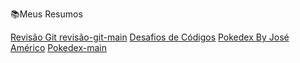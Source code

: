 📚Meus Resumos

[Revisão Git revisão-git-main](https://github.com/joseamerico-git/BootCamp/tree/main/revisao-git-main)
[Desafios de Códigos](https://github.com/joseamerico-git/BootCamp/tree/main/desafios-logica-pensamento-computacional-main/desafios-logica-pensamento-computacional-main)
[Pokedex By José Américo](https://github.com/joseamerico-git/BootCamp/tree/main/js-developer-pokedex-joseamerico-git)
[Pokedex-main](https://github.com/joseamerico-git/BootCamp/tree/main/pokedex-main/pokedex-main)